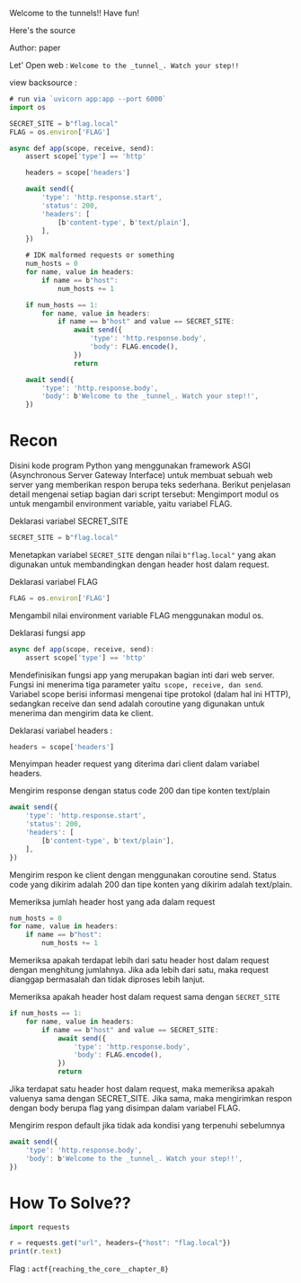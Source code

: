 Welcome to the tunnels!! Have fun!

Here's the source

Author: paper

Let' Open web :
`Welcome to the _tunnel_. Watch your step!!`

view backsource : 
```js
# run via `uvicorn app:app --port 6000`
import os

SECRET_SITE = b"flag.local"
FLAG = os.environ['FLAG']

async def app(scope, receive, send):
    assert scope['type'] == 'http'

    headers = scope['headers']

    await send({
        'type': 'http.response.start',
        'status': 200,
        'headers': [
            [b'content-type', b'text/plain'],
        ],
    })

    # IDK malformed requests or something
    num_hosts = 0
    for name, value in headers:
        if name == b"host":
            num_hosts += 1

    if num_hosts == 1:
        for name, value in headers:
            if name == b"host" and value == SECRET_SITE:
                await send({
                    'type': 'http.response.body',
                    'body': FLAG.encode(),
                })
                return

    await send({
        'type': 'http.response.body',
        'body': b'Welcome to the _tunnel_. Watch your step!!',
    })
```

# Recon
Disini kode program Python yang menggunakan framework ASGI (Asynchronous Server Gateway Interface) untuk membuat sebuah web server yang memberikan respon berupa teks sederhana. 
Berikut penjelasan detail mengenai setiap bagian dari script tersebut:
Mengimport modul os untuk mengambil environment variable, yaitu variabel FLAG.

Deklarasi variabel SECRET_SITE
```js 
SECRET_SITE = b"flag.local"
```
Menetapkan variabel `SECRET_SITE` dengan nilai `b"flag.local"` yang akan digunakan untuk membandingkan dengan header host dalam request.

Deklarasi variabel FLAG
```js
FLAG = os.environ['FLAG']
```
Mengambil nilai environment variable FLAG menggunakan modul os.

Deklarasi fungsi app
```js
async def app(scope, receive, send):
    assert scope['type'] == 'http'
```
Mendefinisikan fungsi app yang merupakan bagian inti dari web server. 
Fungsi ini menerima tiga parameter yaitu` scope, receive, dan send`. Variabel scope berisi informasi mengenai tipe protokol (dalam hal ini HTTP),
sedangkan receive dan send adalah coroutine yang digunakan untuk menerima dan mengirim data ke client.

Deklarasi variabel headers :
```js
headers = scope['headers']
```
Menyimpan header request yang diterima dari client dalam variabel headers.

Mengirim response dengan status code 200 dan tipe konten text/plain
```js
await send({
    'type': 'http.response.start',
    'status': 200,
    'headers': [
        [b'content-type', b'text/plain'],
    ],
})
```
Mengirim respon ke client dengan menggunakan coroutine send. Status code yang dikirim adalah 200 dan tipe konten yang dikirim adalah text/plain.

Memeriksa jumlah header host yang ada dalam request
```js
num_hosts = 0
for name, value in headers:
    if name == b"host":
        num_hosts += 1
```
Memeriksa apakah terdapat lebih dari satu header host dalam request dengan menghitung jumlahnya. Jika ada lebih dari satu,
maka request dianggap bermasalah dan tidak diproses lebih lanjut.

Memeriksa apakah header host dalam request sama dengan `SECRET_SITE`
```js
if num_hosts == 1:
    for name, value in headers:
        if name == b"host" and value == SECRET_SITE:
            await send({
                'type': 'http.response.body',
                'body': FLAG.encode(),
            })
            return
```
Jika terdapat satu header host dalam request, 
maka memeriksa apakah valuenya sama dengan SECRET_SITE. Jika sama,
maka mengirimkan respon dengan body berupa flag yang disimpan dalam variabel FLAG.

Mengirim respon default jika tidak ada kondisi yang terpenuhi sebelumnya
```js
await send({
    'type': 'http.response.body',
    'body': b'Welcome to the _tunnel_. Watch your step!!',
})
```

# How To Solve??

```js
import requests

r = requests.get("url", headers={"host": "flag.local"})
print(r.text)
```

Flag : `actf{reaching_the_core__chapter_8}`



